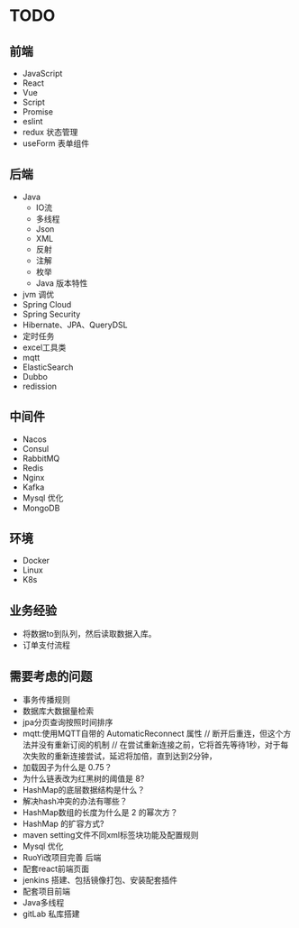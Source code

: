 # TODO

## 前端

* JavaScript
* React
* Vue
* Script
* Promise
* eslint
* redux 状态管理
* useForm 表单组件

## 后端

* Java
  * IO流
  * 多线程
  * Json
  * XML
  * 反射
  * 注解
  * 枚举
  * Java 版本特性
* jvm 调优
* Spring Cloud
* Spring Security
* Hibernate、JPA、QueryDSL
* 定时任务
* excel工具类
* mqtt
* ElasticSearch
* Dubbo
* redission 

## 中间件

* Nacos
* Consul
* RabbitMQ
* Redis
* Nginx
* Kafka
* Mysql 优化
* MongoDB

## 环境

* Docker
* Linux
* K8s

## 业务经验

* 将数据to到队列，然后读取数据入库。
* 订单支付流程

## 需要考虑的问题

* 事务传播规则
* 数据库大数据量检索
* jpa分页查询按照时间排序
* mqtt:使用MQTT自带的 AutomaticReconnect 属性 // 断开后重连，但这个方法并没有重新订阅的机制 // 在尝试重新连接之前，它将首先等待1秒，对于每次失败的重新连接尝试，延迟将加倍，直到达到2分钟，
* 加载因子为什么是 0.75？
* 为什么链表改为红黑树的阈值是 8?
* HashMap的底层数据结构是什么？
* 解决hash冲突的办法有哪些？
* HashMap数组的长度为什么是 2 的幂次方？
* HashMap 的扩容方式?
* maven setting文件不同xml标签块功能及配置规则
* Mysql 优化
* RuoYi改项目完善 后端
* 配套react前端页面
* jenkins 搭建、包括镜像打包、安装配套插件
* 配套项目前端
* Java多线程
* gitLab 私库搭建

